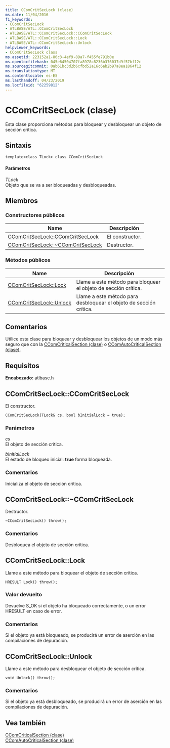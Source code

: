 ```yaml
---
title: CComCritSecLock (clase)
ms.date: 11/04/2016
f1_keywords:
- CComCritSecLock
- ATLBASE/ATL::CComCritSecLock
- ATLBASE/ATL::CComCritSecLock::CComCritSecLock
- ATLBASE/ATL::CComCritSecLock::Lock
- ATLBASE/ATL::CComCritSecLock::Unlock
helpviewer_keywords:
- CComCritSecLock class
ms.assetid: 223152a1-86c3-4ef9-89a7-f455fe791b0e
ms.openlocfilehash: 045e64504707fa8978c8236b376037d9f57bf12c
ms.sourcegitcommit: 0ab61bc3d2b6cfbd52a16c6ab2b97a8ea1864f12
ms.translationtype: MT
ms.contentlocale: es-ES
ms.lasthandoff: 04/23/2019
ms.locfileid: "62259812"
---
```

# <a name="ccomcritseclock-class"></a>CComCritSecLock (clase)

Esta clase proporciona métodos para bloquear y desbloquear un objeto de sección crítica.

## <a name="syntax"></a>Sintaxis

```
template<class TLock> class CComCritSecLock
```

#### <a name="parameters"></a>Parámetros

*TLock*<br/>
Objeto que se va a ser bloqueadas y desbloqueadas.

## <a name="members"></a>Miembros

### <a name="public-constructors"></a>Constructores públicos

|Name|Descripción|
|----------|-----------------|
|[CComCritSecLock::CComCritSecLock](#ctor)|El constructor.|
|[CComCritSecLock::~CComCritSecLock](#dtor)|Destructor.|

### <a name="public-methods"></a>Métodos públicos

|Name|Descripción|
|----------|-----------------|
|[CComCritSecLock::Lock](#lock)|Llame a este método para bloquear el objeto de sección crítica.|
|[CComCritSecLock::Unlock](#unlock)|Llame a este método para desbloquear el objeto de sección crítica.|

## <a name="remarks"></a>Comentarios

Utilice esta clase para bloquear y desbloquear los objetos de un modo más seguro que con la [CComCriticalSection (clase)](../../atl/reference/ccomcriticalsection-class.md) o [CComAutoCriticalSection (clase)](../../atl/reference/ccomautocriticalsection-class.md).

## <a name="requirements"></a>Requisitos

**Encabezado:** atlbase.h

##  <a name="ctor"></a>  CComCritSecLock::CComCritSecLock

El constructor.

```
CComCritSecLock(TLock& cs, bool bInitialLock = true);
```

### <a name="parameters"></a>Parámetros

*cs*<br/>
El objeto de sección crítica.

*bInitialLock*<br/>
El estado de bloqueo inicial: **true** forma bloqueada.

### <a name="remarks"></a>Comentarios

Inicializa el objeto de sección crítica.

##  <a name="dtor"></a>  CComCritSecLock::~CComCritSecLock

Destructor.

```
~CComCritSecLock() throw();
```

### <a name="remarks"></a>Comentarios

Desbloquea el objeto de sección crítica.

##  <a name="lock"></a>  CComCritSecLock::Lock

Llame a este método para bloquear el objeto de sección crítica.

```
HRESULT Lock() throw();
```

### <a name="return-value"></a>Valor devuelto

Devuelve S_OK si el objeto ha bloqueado correctamente, o un error HRESULT en caso de error.

### <a name="remarks"></a>Comentarios

Si el objeto ya está bloqueado, se producirá un error de aserción en las compilaciones de depuración.

##  <a name="unlock"></a>  CComCritSecLock::Unlock

Llame a este método para desbloquear el objeto de sección crítica.

```
void Unlock() throw();
```

### <a name="remarks"></a>Comentarios

Si el objeto ya está desbloqueado, se producirá un error de aserción en las compilaciones de depuración.

## <a name="see-also"></a>Vea también

[CComCriticalSection (clase)](../../atl/reference/ccomcriticalsection-class.md)<br/>
[CComAutoCriticalSection (clase)](../../atl/reference/ccomautocriticalsection-class.md)
